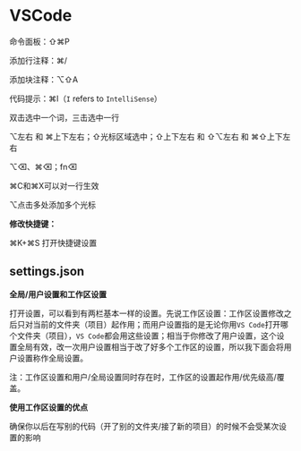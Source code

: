 # VSCode



命令面板：⇧⌘P

添加行注释：⌘/ 

添加块注释：⌥⇧A

代码提示：⌘I（`I` refers to `IntelliSense`）

双击选中一个词，三击选中一行

⌥左右 和 ⌘上下左右；⇧光标区域选中；⇧上下左右 和 ⇧⌥左右 和 ⌘⇧上下左右

⌥⌫、⌘⌫；fn⌫

⌘C和⌘X可以对一行生效

⌥点击多处添加多个光标



**修改快捷键：**

⌘K+⌘S 打开快捷键设置





## settings.json

**全局/用户设置和工作区设置**

打开设置，可以看到有两栏基本一样的设置。先说工作区设置：工作区设置修改之后只对当前的文件夹（项目）起作用；而用户设置指的是无论你用`VS Code`打开哪个文件夹（项目），`VS Code`都会用这些设置；相当于你修改了用户设置，这个设置全局有效，改一次用户设置相当于改了好多个工作区的设置，所以我下面会将用户设置称作全局设置。

注：工作区设置和用户/全局设置同时存在时，工作区的设置起作用/优先级高/覆盖。

**使用工作区设置的优点**

确保你以后在写别的代码（开了别的文件夹/接了新的项目）的时候不会受某次设置的影响